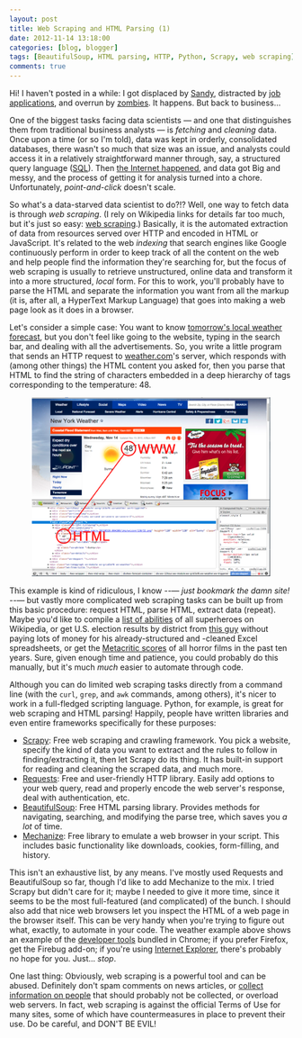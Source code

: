 ```yaml
---
layout: post
title: Web Scraping and HTML Parsing (1)
date: 2012-11-14 13:18:00
categories: [blog, blogger]
tags: [BeautifulSoup, HTML parsing, HTTP, Python, Scrapy, web scraping]
comments: true
---
```


Hi! I haven't posted in a while: I got displaced by [Sandy](http://www.nytimes.com/interactive/2012/10/28/nyregion/hurricane-sandy.html), distracted by [job applications](http://harmony-institute.org/about-us/career-opportunities/), and overrun by [zombies](http://youtu.be/luNueXoAw3I). It happens. But back to business...

One of the biggest tasks facing data scientists — and one that distinguishes them from traditional business analysts — is _fetching_ and _cleaning_ data. Once upon a time (or so I'm told), data was kept in orderly, consolidated databases, there wasn't so much that size was an issue, and analysts could access it in a relatively straightforward manner through, say, a structured query language ([SQL](http://en.wikipedia.org/wiki/SQL)). Then [the Internet happened](http://public.web.cern.ch/public/en/about/web-en.html), and data got Big and messy, and the process of getting it for analysis turned into a chore. Unfortunately, _point-and-click_ doesn't scale.

So what's a data-starved data scientist to do?!? Well, one way to fetch data is through _web scraping_. (I rely on Wikipedia links for details far too much, but it's just so easy: [web scraping](http://en.wikipedia.org/wiki/Web_scraping).) Basically, it is the automated extraction of data from resources served over HTTP and encoded in HTML or JavaScript. It's related to the web _indexing_ that search engines like Google continuously perform in order to keep track of all the content on the web and help people find the information they're searching for, but the focus of web scraping is usually to retrieve unstructured, online data and transform it into a more structured, _local_ form. For this to work, you'll probably have to parse the HTML and separate the information you want from all the markup (it is, after all, a HyperText Markup Language) that goes into making a web page look as it does in a browser.

Let's consider a simple case: You want to know [tomorrow's local weather forecast](http://www.weather.com/weather/tomorrow/USNY0996), but you don't feel like going to the website, typing in the search bar, and dealing with all the advertisements. So, you write a little program that sends an HTTP request to [weather.com](http://www.weather.com/)'s server, which responds with (among other things) the HTML content you asked for, then you parse that HTML to find the string of characters embedded in a deep hierarchy of tags corresponding to the temperature: 48.

<figure>
  <img class="tqw" src="/assets/images/2012-11-14-weather-dot-com-example.png" alt="2012-11-14-weather-dot-com-example.png">
</figure>

This example is kind of ridiculous, I know --— _just bookmark the damn site!_ --— but vastly more complicated web scraping tasks can be built up from this basic procedure: request HTML, parse HTML, extract data (repeat). Maybe you'd like to compile a [list of abilities](http://en.wikipedia.org/wiki/Superman#Powers_and_abilities) of all superheroes on Wikipedia, or get U.S. election results by district from [this guy](http://uselectionatlas.org/) without paying lots of money for his already-structured and -cleaned Excel spreadsheets, or get the [Metacritic scores](http://www.metacritic.com/search/movie/results?genres%5Bhorror%5D=1&date_range_from=11-14-2002&search_type=advanced&sort=score) of all horror films in the past ten years. Sure, given enough time and patience, you could probably do this manually, but it's much _much_ easier to automate through code.

Although you can do limited web scraping tasks directly from a command line (with the `curl`, `grep`, and `awk` commands, among others), it's nicer to work in a full-fledged scripting language. Python, for example, is great for web scraping and HTML parsing! Happily, people have written libraries and even entire frameworks specifically for these purposes:

- [Scrapy](http://scrapy.org/): Free web scraping and crawling framework. You pick a website, specify the kind of data you want to extract and the rules to follow in finding/extracting it, then let Scrapy do its thing. It has built-in support for reading and cleaning the scraped data, and much more.
- [Requests](http://docs.python-requests.org/en/latest/): Free and user-friendly HTTP library. Easily add options to your web query, read and properly encode the web server's response, deal with authentication, etc.
- [BeautifulSoup](http://www.crummy.com/software/BeautifulSoup/): Free HTML parsing library. Provides methods for navigating, searching, and modifying the parse tree, which saves you _a lot_ of time.
- [Mechanize](http://wwwsearch.sourceforge.net/mechanize/): Free library to emulate a web browser in your script. This includes basic functionality like downloads, cookies, form-filling, and history.

This isn't an exhaustive list, by any means. I've mostly used Requests and BeautifulSoup so far, though I'd like to add Mechanize to the mix. I tried Scrapy but didn't care for it; maybe I needed to give it more time, since it seems to be the most full-featured (and complicated) of the bunch. I should also add that nice web browsers let you inspect the HTML of a web page in the browser itself. This can be very handy when you're trying to figure out what, exactly, to automate in your code. The weather example above shows an example of the [developer tools](https://developers.google.com/chrome-developer-tools/docs/overview) bundled in Chrome; if you prefer Firefox, get the Firebug add-on; if you're using [Internet Explorer](https://addons.mozilla.org/en-us/firefox/addon/firebug/), there's probably no hope for you. Just... _stop_.

One last thing: Obviously, web scraping is a powerful tool and can be abused. Definitely don't spam comments on news articles, or [collect information on people](http://online.wsj.com/article/SB10001424052748703358504575544381288117888.html) that should probably not be collected, or overload web servers. In fact, web scraping is against the official Terms of Use for many sites, some of which have countermeasures in place to prevent their use. Do be careful, and DON'T BE EVIL!
